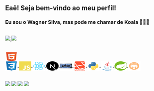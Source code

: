 ## Eaê! Seja bem-vindo ao meu perfil!
### Eu sou o Wagner Silva, mas pode me chamar de Koala 👋😄🐨
 <br>
 <div>
  <a href="https://github.com/wagnersillva">
  <img height="150em" src="https://github-readme-stats.vercel.app/api?username=wagnersillva&show_icons=true&theme=tokyonight&include_all_commits=true&count_private=true"/>
  <img height="150em" src="https://github-readme-stats.vercel.app/api/top-langs/?username=wagnersillva&layout=compact&langs_count=7&theme=tokyonight"/>
</div>
<br>
<div style="display: inline_block"><br>
  <img align="center" alt="Icon html" height="30" width="40" src="https://raw.githubusercontent.com/devicons/devicon/master/icons/html5/html5-original.svg">
 <div></div>
  <img align="center" alt="Icon CSS" height="30" width="40" src="https://raw.githubusercontent.com/devicons/devicon/master/icons/css3/css3-original.svg">
  <img align="center" alt="Icon Js" height="30" width="40" src="https://raw.githubusercontent.com/devicons/devicon/master/icons/javascript/javascript-plain.svg">
  <img align="center" alt="Icon ReactJs library" height="30" width="40" src="https://raw.githubusercontent.com/devicons/devicon/master/icons/react/react-original.svg">
   <img align="center" alt="Icon NextJs React Framework" height="30" width="40" src="https://raw.githubusercontent.com/devicons/devicon/master/icons/nextjs/nextjs-original.svg">
  <img align="center" alt="Icon php" height="30" width="40" src="https://raw.githubusercontent.com/devicons/devicon/master/icons/php/php-original.svg">
  <img align="center" alt="Icon Laravel Framework" height="30" width="40" src="https://raw.githubusercontent.com/devicons/devicon/master/icons/laravel/laravel-plain-wordmark.svg">
  <img align="center" alt="Icon Python" height="30" width="40" src="https://raw.githubusercontent.com/devicons/devicon/master/icons/python/python-original.svg">
  <img align="center" alt="Icon Java" height="30" width="40" src="https://raw.githubusercontent.com/devicons/devicon/master/icons/java/java-original.svg">
   <img align="center" alt="Icon Spring Framework" height="30" width="40" src="https://raw.githubusercontent.com/devicons/devicon/master/icons/spring/spring-original.svg">
   <img align="center" alt="Icon Grasil Framework" height="30" width="40" src="https://raw.githubusercontent.com/devicons/devicon/master/icons/grails/grails-original.svg">
</div>
<br>
<br>
<div> 
   <a href="https://instagram.com/wagnerallves" target="_blank"><img src="https://img.shields.io/badge/-Instagram-%23E4405F?style=for-the-badge&logo=instagram&logoColor=white" target="_blank"></a>
   <a href="https://www.linkedin.com/in/wagner-sillva/" target="_blank"><img src="https://img.shields.io/badge/-LinkedIn-%230077B5?style=for-the-badge&logo=linkedin&logoColor=white" target="_blank"></a> 
   <a href = "mailto:alvesdasilvawagner1997@gmail.com"><img src="https://img.shields.io/badge/-Gmail-%23333?style=for-the-badge&logo=gmail&logoColor=white" target="_blank"></a>
   <a href="https://wa.me/5585986335809?text=Olá%Wagner" target="_blank"><img src="https://img.shields.io/badge/-whatsapp-Q69?style=for-the-badge&logo=whatsapp&logoColor=white" target="_blank"></a> 


</div>
